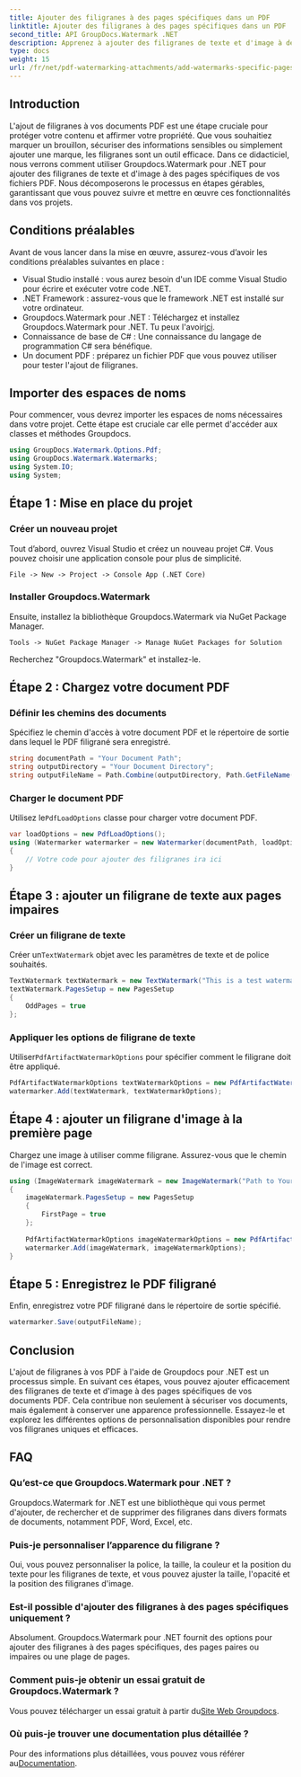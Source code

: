 ```yaml
---
title: Ajouter des filigranes à des pages spécifiques dans un PDF
linktitle: Ajouter des filigranes à des pages spécifiques dans un PDF
second_title: API GroupDocs.Watermark .NET
description: Apprenez à ajouter des filigranes de texte et d'image à des pages spécifiques dans des PDF à l'aide de Groupdocs pour .NET. Suivez notre guide détaillé pour sécuriser vos documents.
type: docs
weight: 15
url: /fr/net/pdf-watermarking-attachments/add-watermarks-specific-pages-pdf/
---
```

## Introduction
L'ajout de filigranes à vos documents PDF est une étape cruciale pour protéger votre contenu et affirmer votre propriété. Que vous souhaitiez marquer un brouillon, sécuriser des informations sensibles ou simplement ajouter une marque, les filigranes sont un outil efficace. Dans ce didacticiel, nous verrons comment utiliser Groupdocs.Watermark pour .NET pour ajouter des filigranes de texte et d'image à des pages spécifiques de vos fichiers PDF. Nous décomposerons le processus en étapes gérables, garantissant que vous pouvez suivre et mettre en œuvre ces fonctionnalités dans vos projets.
## Conditions préalables
Avant de vous lancer dans la mise en œuvre, assurez-vous d’avoir les conditions préalables suivantes en place :
- Visual Studio installé : vous aurez besoin d'un IDE comme Visual Studio pour écrire et exécuter votre code .NET.
- .NET Framework : assurez-vous que le framework .NET est installé sur votre ordinateur.
-  Groupdocs.Watermark pour .NET : Téléchargez et installez Groupdocs.Watermark pour .NET. Tu peux l'avoir[ici](https://releases.groupdocs.com/Watermark/net/).
- Connaissance de base de C# : Une connaissance du langage de programmation C# sera bénéfique.
- Un document PDF : préparez un fichier PDF que vous pouvez utiliser pour tester l'ajout de filigranes.
## Importer des espaces de noms
Pour commencer, vous devrez importer les espaces de noms nécessaires dans votre projet. Cette étape est cruciale car elle permet d'accéder aux classes et méthodes Groupdocs.
```csharp
using GroupDocs.Watermark.Options.Pdf;
using GroupDocs.Watermark.Watermarks;
using System.IO;
using System;
```
## Étape 1 : Mise en place du projet
### Créer un nouveau projet
Tout d’abord, ouvrez Visual Studio et créez un nouveau projet C#. Vous pouvez choisir une application console pour plus de simplicité.
```plaintext
File -> New -> Project -> Console App (.NET Core)
```
### Installer Groupdocs.Watermark
Ensuite, installez la bibliothèque Groupdocs.Watermark via NuGet Package Manager.
```plaintext
Tools -> NuGet Package Manager -> Manage NuGet Packages for Solution
```
Recherchez "Groupdocs.Watermark" et installez-le.
## Étape 2 : Chargez votre document PDF
### Définir les chemins des documents
Spécifiez le chemin d'accès à votre document PDF et le répertoire de sortie dans lequel le PDF filigrané sera enregistré.
```csharp
string documentPath = "Your Document Path";
string outputDirectory = "Your Document Directory";
string outputFileName = Path.Combine(outputDirectory, Path.GetFileName(documentPath));
```
### Charger le document PDF
 Utilisez le`PdfLoadOptions` classe pour charger votre document PDF.
```csharp
var loadOptions = new PdfLoadOptions();
using (Watermarker watermarker = new Watermarker(documentPath, loadOptions))
{
    // Votre code pour ajouter des filigranes ira ici
}
```
## Étape 3 : ajouter un filigrane de texte aux pages impaires
### Créer un filigrane de texte
 Créer un`TextWatermark` objet avec les paramètres de texte et de police souhaités.
```csharp
TextWatermark textWatermark = new TextWatermark("This is a test watermark", new Font("Arial", 8));
textWatermark.PagesSetup = new PagesSetup
{
    OddPages = true
};
```
### Appliquer les options de filigrane de texte
 Utiliser`PdfArtifactWatermarkOptions` pour spécifier comment le filigrane doit être appliqué.
```csharp
PdfArtifactWatermarkOptions textWatermarkOptions = new PdfArtifactWatermarkOptions();
watermarker.Add(textWatermark, textWatermarkOptions);
```
## Étape 4 : ajouter un filigrane d'image à la première page
Chargez une image à utiliser comme filigrane. Assurez-vous que le chemin de l'image est correct.
```csharp
using (ImageWatermark imageWatermark = new ImageWatermark("Path to Your Image"))
{
    imageWatermark.PagesSetup = new PagesSetup
    {
        FirstPage = true
    };
    
    PdfArtifactWatermarkOptions imageWatermarkOptions = new PdfArtifactWatermarkOptions();
    watermarker.Add(imageWatermark, imageWatermarkOptions);
}
```
## Étape 5 : Enregistrez le PDF filigrané
Enfin, enregistrez votre PDF filigrané dans le répertoire de sortie spécifié.
```csharp
watermarker.Save(outputFileName);
```
## Conclusion
L'ajout de filigranes à vos PDF à l'aide de Groupdocs pour .NET est un processus simple. En suivant ces étapes, vous pouvez ajouter efficacement des filigranes de texte et d'image à des pages spécifiques de vos documents PDF. Cela contribue non seulement à sécuriser vos documents, mais également à conserver une apparence professionnelle. Essayez-le et explorez les différentes options de personnalisation disponibles pour rendre vos filigranes uniques et efficaces.
## FAQ
### Qu’est-ce que Groupdocs.Watermark pour .NET ?
Groupdocs.Watermark for .NET est une bibliothèque qui vous permet d'ajouter, de rechercher et de supprimer des filigranes dans divers formats de documents, notamment PDF, Word, Excel, etc.
### Puis-je personnaliser l’apparence du filigrane ?
Oui, vous pouvez personnaliser la police, la taille, la couleur et la position du texte pour les filigranes de texte, et vous pouvez ajuster la taille, l'opacité et la position des filigranes d'image.
### Est-il possible d'ajouter des filigranes à des pages spécifiques uniquement ?
Absolument. Groupdocs.Watermark pour .NET fournit des options pour ajouter des filigranes à des pages spécifiques, des pages paires ou impaires ou une plage de pages.
### Comment puis-je obtenir un essai gratuit de Groupdocs.Watermark ?
 Vous pouvez télécharger un essai gratuit à partir du[Site Web Groupdocs](https://releases.groupdocs.com/).
### Où puis-je trouver une documentation plus détaillée ?
 Pour des informations plus détaillées, vous pouvez vous référer au[Documentation](https://reference.groupdocs.com/Watermark/net/).